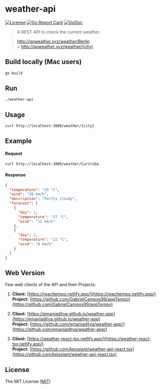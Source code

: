 # weather-api

[![License](https://img.shields.io/badge/license-MIT-brightgreen.svg?style=flat-square)](/LICENSE)
[![Go Report Card](https://goreportcard.com/badge/github.com/robertoduessmann/weather-api)](https://goreportcard.com/report/github.com/robertoduessmann/weather-api)
[![GoDoc](https://godoc.org/github.com/robertoduessmann/weather-api?status.svg)](https://godoc.org/github.com/robertoduessmann/weather-api)

> A REST API to check the current weather.

> http://goweather.xyz/weather/Berlin<br /> > http://goweather.xyz/weather/{city}

## Build locally (Mac users)

```sh
go build
```

## Run

```sh
./weather-api
```

## Usage

```sh
curl http://localhost:3000/weather/{city}
```

## Example

#### Request

```sh
curl http://localhost:3000/weather/Curitiba
```

#### Response

```json
{
  "temperature": "29 °C",
  "wind": "20 km/h",
  "description": "Partly cloudy",
  "forecast": [
    {
      "day": 1,
      "temperature": "27 °C",
      "wind": "12 km/h"
    },
    {
      "day": 2,
      "temperature": "22 °C",
      "wind": "8 km/h"
    }
  ]
}
```

## Web Version

Few web clients of the API and their Projects:

1. **Client:** [https://reacttempo.netlify.app/](https://reacttempo.netlify.app/)  
   **Project:** [https://github.com/GabrielCampos99/appTempo](https://github.com/GabrielCampos99/appTempo)

2. **Client:** [https://emaniaditya.github.io/weather-app](https://emaniaditya.github.io/weather-app)  
   **Project:** [https://github.com/emaniaditya/weather-app/](https://github.com/emaniaditya/weather-app/)

3. **Client:** [https://weather-react-tsx.netlify.app/](https://weather-react-tsx.netlify.app/)  
   **Project:** [https://github.com/keissiant/weather-api-react.tsx](https://github.com/keissiant/weather-api-react.tsx)

## License

The MIT License ([MIT](https://github.com/robertoduessmann/weather-api/blob/master/LICENSE))
